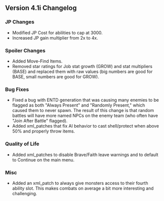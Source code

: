 ## Version 4.1i Changelog

### JP Changes

- Modified JP Cost for abilities to cap at 3000.
- Increased JP gain multiplier from 2x to 4x.

### Spoiler Changes

- Added Move-Find Items.
- Removed star ratings for Job stat growth (GROW) and stat multipliers (BASE) and replaced them with raw values (big numbers are good for BASE, small numbers are good for GROW).

### Bug Fixes

- Fixed a bug with ENTD generation that was causing many enemies to be flagged as both "Always Present" and "Randomly Present," which caused them to never spawn. The result of this change is that random battles will have more named NPCs on the enemy team (who often have "Join After Battle" flagged).
- Added xml_patches that fix AI behavior to cast shell/protect when above 50% and properly throw items.

### Quality of Life

- Added xml_patches to disable Brave/Faith leave warnings and to default to Continue on the main menu.

### Misc

- Added an xml_patch to always give monsters access to their fourth ability slot. This makes combats on average a bit more interesting and challenging.

